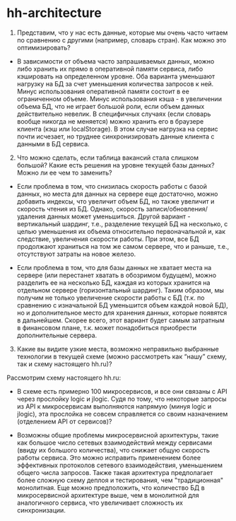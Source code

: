 # hh-architecture

1. Представим, что у нас есть данные, которые мы очень часто читаем по сравнению с другими (например, словарь стран). Как можно это оптимизировать?

- В зависимости от объема часто запрашиваемых данных, можно либо хранить их прямо в оперативной памяти сервиса, либо кэшировать на определенном уровне. Оба варианта уменьшают нагрузку на БД за счет уменьшения количества запросов к ней. Минус использования оперативной памяти состоит в ее ограниченном объеме. Минус использования кэша - в увеличении объема БД, что не играет большой роли, если объем данных действительно невелик. В специфичных случаях (если словарь вообще никогда не меняется) можно хранить его в браузере клиента (кэш или localStorage). В этом случае нагрузка на сервис почти исчезает, но труднее синхронизировать данные клиента с данными в БД сервиса.


2. Что можно сделать, если таблица вакансий стала слишком большой? Какие есть решения на уровне текущей базы данных? Можно ли ее чем то заменить?

- Если проблема в том, что снизилась скорость работы с базой данных, но места для данных на сервере еще достаточно, можно добавить индексы, что увеличит объем БД, но также увеличит и скорость чтения из БД. Однако, скорость записи/обновления/удаления данных может уменьшиться. Другой вариант - вертикальный шардинг, т.е., разделение текущей БД на несколько, с целью уменьшения их объема относительно первоначальной и, как следствие, увеличения скорости работы. При этом, все БД продолжают храниться на том же самом сервере, что и раньше, т.е., отсутствуют затраты на новое железо.

- Если проблема в том, что для базы данных не хватает места на сервере (или перестанет хватать в обозримом будущем), можно разделить ее на несколько БД, каждая из которых хранится на отдельном сервере (горизонтальный шардинг). Таким образом, мы получим не только увеличение скорости работы с БД (т.к. по сравнению с изначальной БД уменьшится объем каждой новой БД), но и дополнительное место для хранения данных, которые появятся в дальнейшем. Скорее всего, этот вариант будет самым затратным в финансовом плане, т.к. может понадобиться приобрести дополнительные сервера.


3. Какие вы видите узкие места, возможно неправильно выбранные технологии в текущей схеме (можно рассмотреть как “нашу” схему, так и схему настоящего hh.ru)?

Рассмотрим схему настоящего hh.ru:

- В схеме есть примерно 100 микросервисов, и все они связаны с API через прослойку logic и jlogic. Судя по тому, что некоторые запросы из API к микросервисам выполняются напрямую (минуя logic и jlogic), эта прослойка не совсем справляется со своим назначением (отделением API от сервисов)?

- Возможны общие проблемы микросервисной архитектуры, такие как большое число сетевых взаимодействий между сервисами (ввиду их большого количества), что снижает общую скорость работы сервиса. Это можно исправить применением более эффективных протоколов сетевого взаимодействия, уменьшением общего числа запросов. Также такая архитектура предполагает более сложную схему деплоя и тестирования, чем "традиционная" монолитная. Еще можно предположить, что количество БД в микросервисной архитектуре выше, чем в монолитной для аналогичного сервиса, что увеличивает сложность их синхронизации.